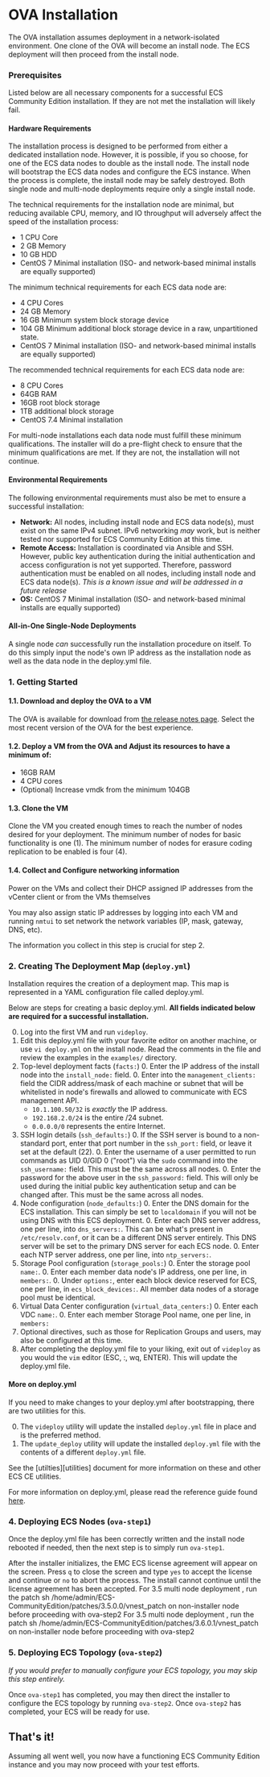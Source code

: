 # OVA Installation

The OVA installation assumes deployment in a network-isolated environment.  One clone of the OVA will become an install node.  The ECS deployment will then proceed from the install node.

### Prerequisites

Listed below are all necessary components for a successful ECS Community Edition installation. If they are not met the installation will likely fail.

#### Hardware Requirements

The installation process is designed to be performed from either a dedicated installation node. However, it is possible, if you so choose, for one of the ECS data nodes to double as the install node.  The install node will bootstrap the ECS data nodes and configure the ECS instance. When the process is complete, the install node may be safely destroyed. Both single node and multi-node deployments require only a single install node.

The technical requirements for the installation node are minimal, but reducing available CPU, memory, and IO throughput will adversely affect the speed of the installation process:

* 1 CPU Core
* 2 GB Memory
* 10 GB HDD
* CentOS 7 Minimal installation (ISO- and network-based minimal installs are equally supported)

The minimum technical requirements for each ECS data node are:

* 4 CPU Cores
* 24 GB Memory
* 16 GB Minimum system block storage device
* 104 GB Minimum additional block storage device in a raw, unpartitioned state.
* CentOS 7 Minimal installation (ISO- and network-based minimal installs are equally supported)

The recommended technical requirements for each ECS data node are:

* 8 CPU Cores
* 64GB RAM
* 16GB root block storage
* 1TB additional block storage
* CentOS 7.4 Minimal installation

For multi-node installations each data node must fulfill these minimum qualifications. The installer will do a pre-flight check to ensure that the minimum qualifications are met. If they are not, the installation will not continue.

#### Environmental Requirements

The following environmental requirements must also be met to ensure a successful installation:

* **Network:** All nodes, including install node and ECS data node(s), must exist on the same IPv4 subnet.  IPv6 networking *may* work, but is neither tested nor supported for ECS Community Edition at this time.
* **Remote Access:** Installation is coordinated via Ansible and SSH. However, public key authentication during the initial authentication and access configuration is not yet supported.  Therefore, password authentication must be enabled on all nodes, including install node and ECS data node(s).  *This is a known issue and will be addressed in a future release*
* **OS:** CentOS 7 Minimal installation (ISO- and network-based minimal installs are equally supported)

#### All-in-One Single-Node Deployments

A single node *can* successfully run the installation procedure on itself. To do this simply input the node's own IP address as the installation node as well as the data node in the deploy.yml file.

### 1. Getting Started

#### 1.1. Download and deploy the OVA to a VM
The OVA is available for download from [the release notes page](https://github.com/EMCECS/ECS-CommunityEdition/releases).  Select the most recent version of the OVA for the best experience.

#### 1.2. Deploy a VM from the OVA and Adjust its resources to have a minimum of:

* 16GB RAM
* 4 CPU cores
* (Optional) Increase vmdk from the minimum 104GB

#### 1.3. Clone the VM
Clone the VM you created enough times to reach the number of nodes desired for your deployment.  The minimum number of nodes for basic functionality is one (1).  The minimum number of nodes for erasure coding replication to be enabled is four (4).

#### 1.4. Collect and Configure networking information

Power on the VMs and collect their DHCP assigned IP addresses from the vCenter client or from the VMs themselves

You may also assign static IP addresses by logging into each VM and running `nmtui` to set network the network variables (IP, mask, gateway, DNS, etc).

The information you collect in this step is crucial for step 2.

### 2. Creating The Deployment Map (`deploy.yml`)
Installation requires the creation of a deployment map. This map is represented in a YAML configuration file called deploy.yml.

Below are steps for creating a basic deploy.yml. **All fields indicated below are required for a successful installation.**

0. Log into the first VM and run `videploy`.
0. Edit this deploy.yml file with your favorite editor on another machine, or use `vi deploy.yml` on the install node.  Read the comments in the file and review the examples in the `examples/` directory.
0. Top-level deployment facts (`facts:`)
    0. Enter the IP address of the install node into the `install_node:` field.
    0. Enter into the `management_clients:` field the CIDR address/mask of each machine or subnet that will be whitelisted in node's firewalls and allowed to communicate with ECS management API.
      * `10.1.100.50/32` is *exactly* the IP address.
      * `192.168.2.0/24` is the entire /24 subnet.
      * `0.0.0.0/0` represents the entire Internet.
0. SSH login details (`ssh_defaults:`)
    0. If the SSH server is bound to a non-standard port, enter that port number in the `ssh_port:` field, or leave it set at the default (22).
    0. Enter the username of a user permitted to run commands as UID 0/GID 0 ("root") via the `sudo` command into the `ssh_username:` field. This must be the same across all nodes.
    0. Enter the password for the above user in the `ssh_password:` field. This will only be used during the initial public key authentication setup and can be changed after.  This must be the same across all nodes.
0. Node configuration (`node_defaults:`)
    0. Enter the DNS domain for the ECS installation.  This can simply be set to `localdomain` if you will not be using DNS with this ECS deployment.
    0. Enter each DNS server address, one per line, into `dns_servers:`. This can be what's present in `/etc/resolv.conf`, or it can be a different DNS server entirely.  This DNS server will be set to the primary DNS server for each ECS node.
    0. Enter each NTP server address, one per line, into `ntp_servers:`.
0. Storage Pool configuration (`storage_pools:`)
    0. Enter the storage pool `name:`.
    0. Enter each member data node's IP address, one per line, in `members:`.
    0. Under `options:`, enter each block device reserved for ECS, one per line, in `ecs_block_devices:`.  All member data nodes of a storage pool must be identical.
0. Virtual Data Center configuration (`virtual_data_centers:`)
    0. Enter each VDC `name:`.
    0. Enter each member Storage Pool name, one per line, in `members:`
0. Optional directives, such as those for Replication Groups and users, may also be configured at this time.
0. After completing the deploy.yml file to your liking, exit out of `videploy` as you would the `vim` editor (ESC, :, wq, ENTER).  This will update the deploy.yml file.

#### More on deploy.yml
If you need to make changes to your deploy.yml after bootstrapping, there are two utilities for this.

0. The `videploy` utility will update the installed `deploy.yml` file in place and is the preferred method.
0. The `update_deploy` utility will update the installed `deploy.yml` file with the contents of a different `deploy.yml` file.

See the [utilties][utilities] document for more information on these and other ECS CE utilities.

For more information on deploy.yml, please read the reference guide found [here](deploy.yml.md).

### 4. Deploying ECS Nodes (`ova-step1`)

Once the deploy.yml file has been correctly written and the install node rebooted if needed, then the next step is to simply run `ova-step1`.

After the installer initializes, the EMC ECS license agreement will appear on the screen. Press `q` to close the screen and type `yes` to accept the license and continue or `no` to abort the process. The install cannot continue until the license agreement has been accepted.
For 3.5 multi node deployment , run the patch  sh /home/admin/ECS-CommunityEdition/patches/3.5.0.0/vnest_patch on non-installer node before proceeding with ova-step2
For 3.5 multi node deployment , run the patch  sh /home/admin/ECS-CommunityEdition/patches/3.6.0.1/vnest_patch on non-installer node before proceeding with ova-step2

### 5. Deploying ECS Topology (`ova-step2`)
*If you would prefer to manually configure your ECS topology, you may skip this step entirely.*

Once `ova-step1` has completed, you may then direct the installer to configure the ECS topology by running `ova-step2`.  Once `ova-step2` has completed, your ECS will be ready for use.


## That's it!
Assuming all went well, you now have a functioning ECS Community Edition instance and you may now proceed with your test efforts.

[utilties]: /utilities/utilities.md
